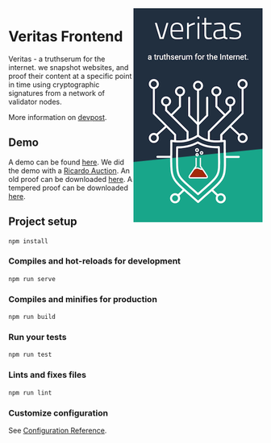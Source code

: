 <img width="256" src="logo.png" align="right" />

# Veritas Frontend
Veritas - a truthserum for the internet. we snapshot websites, and proof their content at a specific point in time using cryptographic signatures from a network of validator nodes.

More information on [devpost](https://devpost.com/software/veritas-aspr4w/).

## Demo

A demo can be found [here](https://veritas.viser.ch/).
We did the demo with a [Ricardo Auction](https://www.ricardo.ch/de/a/mg-mg-b-gt-1072277710/).
An old proof can be downloaded [here](mgb-gt-yesterday.proof).
A tempered proof can be downloaded [here](mgb-gt-tempered.proof).

## Project setup
```
npm install
```

### Compiles and hot-reloads for development
```
npm run serve
```

### Compiles and minifies for production
```
npm run build
```

### Run your tests
```
npm run test
```

### Lints and fixes files
```
npm run lint
```

### Customize configuration
See [Configuration Reference](https://cli.vuejs.org/config/).
